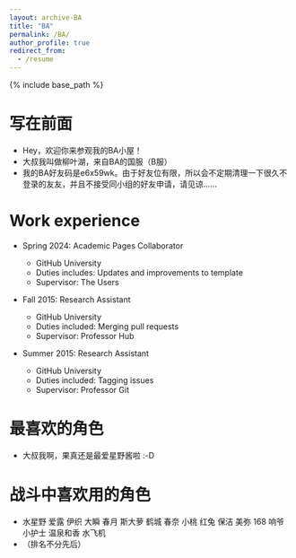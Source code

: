 ```yaml
---
layout: archive-BA
title: "BA"
permalink: /BA/
author_profile: true
redirect_from:
  - /resume
---
```


{% include base_path %}

写在前面
======
* Hey，欢迎你来参观我的BA小屋！
* 大叔我叫做柳叶湖，来自BA的国服（B服）
* 我的BA好友码是e6x59wk。由于好友位有限，所以会不定期清理一下很久不登录的友友，并且不接受同小组的好友申请，请见谅……

Work experience
======
* Spring 2024: Academic Pages Collaborator
  * GitHub University
  * Duties includes: Updates and improvements to template
  * Supervisor: The Users

* Fall 2015: Research Assistant
  * GitHub University
  * Duties included: Merging pull requests
  * Supervisor: Professor Hub

* Summer 2015: Research Assistant
  * GitHub University
  * Duties included: Tagging issues
  * Supervisor: Professor Git
  
最喜欢的角色
======
* 大叔我啊，果真还是最爱星野酱啦 :-D


战斗中喜欢用的角色
======
* 水星野  爱露  伊织  大瞬  春月  斯大萝  鹤城  春奈  小桃  红兔  保洁  美弥  168  响爷  小护士  温泉和香  水飞机
* （排名不分先后）

